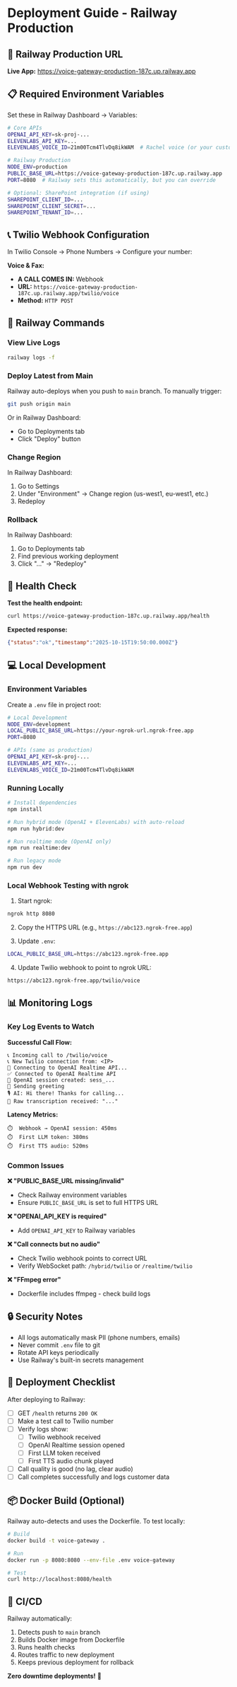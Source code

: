 # Deployment Guide - Railway Production

## 🚂 Railway Production URL
**Live App:** https://voice-gateway-production-187c.up.railway.app

## 📋 Required Environment Variables

Set these in Railway Dashboard → Variables:

```bash
# Core APIs
OPENAI_API_KEY=sk-proj-...
ELEVENLABS_API_KEY=...
ELEVENLABS_VOICE_ID=21m00Tcm4TlvDq8ikWAM  # Rachel voice (or your custom voice ID)

# Railway Production
NODE_ENV=production
PUBLIC_BASE_URL=https://voice-gateway-production-187c.up.railway.app
PORT=8080  # Railway sets this automatically, but you can override

# Optional: SharePoint integration (if using)
SHAREPOINT_CLIENT_ID=...
SHAREPOINT_CLIENT_SECRET=...
SHAREPOINT_TENANT_ID=...
```

## 📞 Twilio Webhook Configuration

In Twilio Console → Phone Numbers → Configure your number:

**Voice & Fax:**
- **A CALL COMES IN:** Webhook
- **URL:** `https://voice-gateway-production-187c.up.railway.app/twilio/voice`
- **Method:** `HTTP POST`

## 🔧 Railway Commands

### View Live Logs
```bash
railway logs -f
```

### Deploy Latest from Main
Railway auto-deploys when you push to `main` branch. To manually trigger:

```bash
git push origin main
```

Or in Railway Dashboard:
- Go to Deployments tab
- Click "Deploy" button

### Change Region
In Railway Dashboard:
1. Go to Settings
2. Under "Environment" → Change region (us-west1, eu-west1, etc.)
3. Redeploy

### Rollback
In Railway Dashboard:
1. Go to Deployments tab
2. Find previous working deployment
3. Click "..." → "Redeploy"

## 🧪 Health Check

**Test the health endpoint:**
```bash
curl https://voice-gateway-production-187c.up.railway.app/health
```

**Expected response:**
```json
{"status":"ok","timestamp":"2025-10-15T19:50:00.000Z"}
```

## 💻 Local Development

### Environment Variables
Create a `.env` file in project root:

```bash
# Local Development
NODE_ENV=development
LOCAL_PUBLIC_BASE_URL=https://your-ngrok-url.ngrok-free.app
PORT=8080

# APIs (same as production)
OPENAI_API_KEY=sk-proj-...
ELEVENLABS_API_KEY=...
ELEVENLABS_VOICE_ID=21m00Tcm4TlvDq8ikWAM
```

### Running Locally

```bash
# Install dependencies
npm install

# Run hybrid mode (OpenAI + ElevenLabs) with auto-reload
npm run hybrid:dev

# Run realtime mode (OpenAI only)
npm run realtime:dev

# Run legacy mode
npm run dev
```

### Local Webhook Testing with ngrok

1. Start ngrok:
```bash
ngrok http 8080
```

2. Copy the HTTPS URL (e.g., `https://abc123.ngrok-free.app`)

3. Update `.env`:
```bash
LOCAL_PUBLIC_BASE_URL=https://abc123.ngrok-free.app
```

4. Update Twilio webhook to point to ngrok URL:
```
https://abc123.ngrok-free.app/twilio/voice
```

## 📊 Monitoring Logs

### Key Log Events to Watch

**Successful Call Flow:**
```
📞 Incoming call to /twilio/voice
📞 New Twilio connection from: <IP>
🔌 Connecting to OpenAI Realtime API...
✅ Connected to OpenAI Realtime API
🎯 OpenAI session created: sess_...
👋 Sending greeting
🎙️ AI: Hi there! Thanks for calling...
📝 Raw transcription received: "..."
```

**Latency Metrics:**
```
⏱️  Webhook → OpenAI session: 450ms
⏱️  First LLM token: 380ms
⏱️  First TTS audio: 520ms
```

### Common Issues

**❌ "PUBLIC_BASE_URL missing/invalid"**
- Check Railway environment variables
- Ensure `PUBLIC_BASE_URL` is set to full HTTPS URL

**❌ "OPENAI_API_KEY is required"**
- Add `OPENAI_API_KEY` to Railway variables

**❌ "Call connects but no audio"**
- Check Twilio webhook points to correct URL
- Verify WebSocket path: `/hybrid/twilio` or `/realtime/twilio`

**❌ "FFmpeg error"**
- Dockerfile includes ffmpeg - check build logs

## 🔒 Security Notes

- All logs automatically mask PII (phone numbers, emails)
- Never commit `.env` file to git
- Rotate API keys periodically
- Use Railway's built-in secrets management

## 🚀 Deployment Checklist

After deploying to Railway:

- [ ] GET `/health` returns `200 OK`
- [ ] Make a test call to Twilio number
- [ ] Verify logs show:
  - [ ] Twilio webhook received
  - [ ] OpenAI Realtime session opened
  - [ ] First LLM token received
  - [ ] First TTS audio chunk played
- [ ] Call quality is good (no lag, clear audio)
- [ ] Call completes successfully and logs customer data

## 📦 Docker Build (Optional)

Railway auto-detects and uses the Dockerfile. To test locally:

```bash
# Build
docker build -t voice-gateway .

# Run
docker run -p 8080:8080 --env-file .env voice-gateway

# Test
curl http://localhost:8080/health
```

## 🔄 CI/CD

Railway automatically:
1. Detects push to `main` branch
2. Builds Docker image from Dockerfile
3. Runs health checks
4. Routes traffic to new deployment
5. Keeps previous deployment for rollback

**Zero downtime deployments!** 🎉

